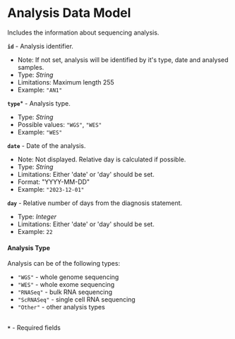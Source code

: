 # Analysis Data Model
Includes the information about sequencing analysis.

**`id`** - Analysis identifier.
- Note: If not set, analysis will be identified by it's type, date and analysed samples.
- Type: _String_
- Limitations: Maximum length 255
- Example: `"AN1"`

**`type`*** - Analysis type.
- Type: _String_
- Possible values: `"WGS"`, `"WES"`
- Example: `"WES"`

**`date`** - Date of the analysis.
- Note: Not displayed. Relative day is calculated if possible.
- Type: _String_
- Limitations: Either 'date' or 'day' should be set.
- Format: "YYYY-MM-DD"
- Example: `"2023-12-01"`

**`day`** - Relative number of days from the diagnosis statement.
- Type: _Integer_
- Limitations: Either 'date' or 'day' should be set.
- Example: `22`

#### Analysis Type
Analysis can be of the following types:
- `"WGS"` - whole genome sequencing
- `"WES"` - whole exome sequencing
- `"RNASeq"` - bulk RNA sequencing
- `"ScRNASeq"` - single cell RNA sequencing
- `"Other"` - other analysis types

##
**`*`** - Required fields
